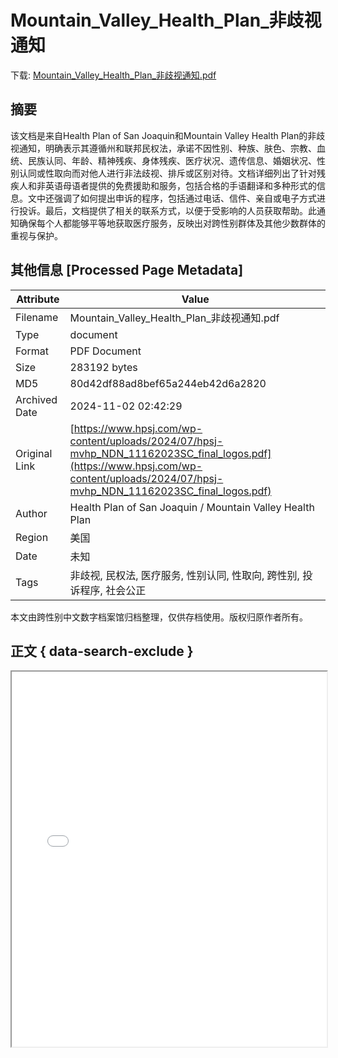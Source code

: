 # Mountain_Valley_Health_Plan_非歧视通知

<!-- tcd_download_link -->
下载: <a href="Mountain_Valley_Health_Plan_非歧视通知.pdf" download>Mountain_Valley_Health_Plan_非歧视通知.pdf</a>
<!-- tcd_download_link_end -->

## 摘要

<!-- tcd_abstract -->
该文档是来自Health Plan of San Joaquin和Mountain Valley Health Plan的非歧视通知，明确表示其遵循州和联邦民权法，承诺不因性别、种族、肤色、宗教、血统、民族认同、年龄、精神残疾、身体残疾、医疗状况、遗传信息、婚姻状况、性别认同或性取向而对他人进行非法歧视、排斥或区别对待。文档详细列出了针对残疾人和非英语母语者提供的免费援助和服务，包括合格的手语翻译和多种形式的信息。文中还强调了如何提出申诉的程序，包括通过电话、信件、亲自或电子方式进行投诉。最后，文档提供了相关的联系方式，以便于受影响的人员获取帮助。此通知确保每个人都能够平等地获取医疗服务，反映出对跨性别群体及其他少数群体的重视与保护。

<!-- tcd_abstract_end -->

## 其他信息 [Processed Page Metadata]

| Attribute       | Value                                  |
|-----------------|----------------------------------------|
| Filename        | Mountain_Valley_Health_Plan_非歧视通知.pdf                             |
| Type            | document                                 |
| Format          | PDF Document                               |
| Size            | 283192 bytes                           |
| MD5             | 80d42df88ad8bef65a244eb42d6a2820                                  |
| Archived Date   | 2024-11-02 02:42:29                             |
| Original Link   | [https://www.hpsj.com/wp-content/uploads/2024/07/hpsj-mvhp_NDN_11162023SC_final_logos.pdf](https://www.hpsj.com/wp-content/uploads/2024/07/hpsj-mvhp_NDN_11162023SC_final_logos.pdf)                         |
| Author          | Health Plan of San Joaquin / Mountain Valley Health Plan                               |
| Region          | 美国                               |
| Date            | 未知                                 |
| Tags            | 非歧视, 民权法, 医疗服务, 性别认同, 性取向, 跨性别, 投诉程序, 社会公正                                 |

本文由跨性别中文数字档案馆归档整理，仅供存档使用。版权归原作者所有。


## 正文 { data-search-exclude }

<!-- tcd_main_text -->
<iframe src="../Mountain_Valley_Health_Plan_非歧视通知.pdf" width="100%" height="600px">
    <p>无法显示PDF，请下载查看。</p>
</iframe>
<!-- tcd_main_text_end -->

